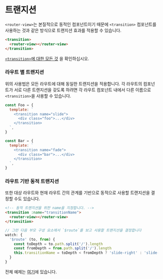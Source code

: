 # 트랜지션

`<router-view>`는 본질적으로 동적인 컴포넌트이기 때문에 `<transition>` 컴포넌트를 사용하는 것과 같은 방식으로 트랜지션 효과를 적용할 수 있습니다.

```html
<transition>
  <router-view></router-view>
</transition>
```

[`<transition>`에 대한 모든 것](http://vuejs.org/guide/transitions.html) 을 확인하십시오.

### 라우트 별 트랜지션

위의 사용법은 모든 라우트에 대해 동일한 트랜지션을 적용합니다. 각 라우트의 컴포넌트가 서로 다른 트랜지션을 갖도록 하려면 각 라우트 컴포넌트 내에서 다른 이름으로 `<transition>`을 사용할 수 있습니다.

```js
const Foo = {
  template: `
    <transition name="slide">
      <div class="foo">...</div>
    </transition>
  `,
}

const Bar = {
  template: `
    <transition name="fade">
      <div class="bar">...</div>
    </transition>
  `,
}
```

### 라우트 기반 동적 트랜지션

또한 대상 라우트와 현재 라우트 간의 관계를 기반으로 동적으로 사용할 트랜지션을 결정할 수도 있습니다.

```html
<!-- 동적 트랜지션을 위한 name을 지정합니다. -->
<transition :name="transitionName">
  <router-view></router-view>
</transition>
```

```js
// 그런 다음 부모 구성 요소에서 `$route`를 보고 사용할 트랜지션을 결정합니다
watch: {
  '$route' (to, from) {
    const toDepth = to.path.split('/').length
    const fromDepth = from.path.split('/').length
    this.transitionName = toDepth < fromDepth ? 'slide-right' : 'slide-left'
  }
}
```

전체 예제는 [여기](https://github.com/zachhaber/vue-router-state/blob/dev/examples/transitions/app.js)에 있습니다.
